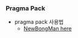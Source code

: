 ### Pragma Pack
* pragma pack 사용법
    * [NewBongMan here](https://blog.naver.com/newbongman/223183533713)
